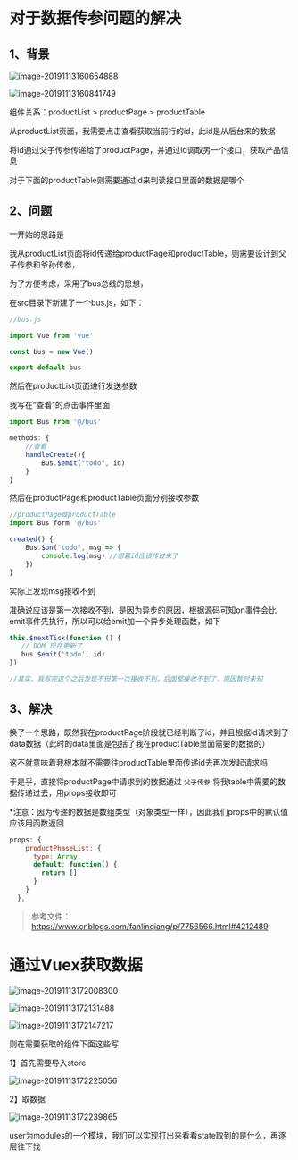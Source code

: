 # 对于数据传参问题的解决



## 1、背景

![image-20191113160654888](D:\notes\images\image-20191113160654888.png)

![image-20191113160841749](D:\notes\images\image-20191113160841749.png)

组件关系：productList  >  productPage  >  productTable



从productList页面，我需要点击查看获取当前行的id，此id是从后台来的数据

将id通过父子传参传递给了productPage，并通过id调取另一个接口，获取产品信息

对于下面的productTable则需要通过id来判读接口里面的数据是哪个



## 2、问题

一开始的思路是

我从productList页面将id传递给productPage和productTable，则需要设计到父子传参和爷孙传参，

为了方便考虑，采用了bus总线的思想，

在src目录下新建了一个bus.js，如下：

```javascript
//bus.js

import Vue from 'vue'

const bus = new Vue()

export default bus
```

然后在productList页面进行发送参数

我写在“查看”的点击事件里面

```javascript
import Bus from '@/bus'

methods: {
    //查看
    handleCreate(){
        Bus.$emit("todo", id)
    }
}
```

然后在productPage和productTable页面分别接收参数

```javascript
//productPage或productTable
import Bus form '@/bus'

created() {
    Bus.$on("todo", msg => {
        console.log(msg) //想着id应该传过来了
    })
}
```

实际上发现msg接收不到

准确说应该是第一次接收不到，是因为异步的原因，根据源码可知on事件会比emit事件先执行，所以可以给emit加一个异步处理函数，如下

```javascript
this.$nextTick(function () {
   // DOM 现在更新了
   bus.$emit('todo', id)
})

//其实，我写完这个之后发现不但第一次接收不到，后面都接收不到了，原因暂时未知
```



## 3、解决

换了一个思路，既然我在productPage阶段就已经判断了id，并且根据id请求到了data数据（此时的data里面是包括了我在productTable里面需要的数据的）

这不就意味着我根本就不需要往productTable里面传递id去再次发起请求吗

于是乎，直接将productPage中请求到的数据通过 `父子传参` 将我table中需要的数据传递过去，用props接收即可

*注意：因为传递的数据是数组类型（对象类型一样），因此我们props中的默认值应该用函数返回

```javascript
props: {
    productPhaseList: {
      type: Array,
      default: function() {
        return []
      }
    }
  },
```



> 参考文件： https://www.cnblogs.com/fanlinqiang/p/7756566.html#4212489 
>



# 通过Vuex获取数据

![image-20191113172008300](C:\Users\liujinting_sx\AppData\Roaming\Typora\typora-user-images\image-20191113172008300.png)

![image-20191113172131488](C:\Users\liujinting_sx\AppData\Roaming\Typora\typora-user-images\image-20191113172131488.png)

![image-20191113172147217](C:\Users\liujinting_sx\AppData\Roaming\Typora\typora-user-images\image-20191113172147217.png)

则在需要获取的组件下面这些写

1】首先需要导入store

![image-20191113172225056](C:\Users\liujinting_sx\AppData\Roaming\Typora\typora-user-images\image-20191113172225056.png)

2】取数据

![image-20191113172239865](C:\Users\liujinting_sx\AppData\Roaming\Typora\typora-user-images\image-20191113172239865.png)

user为modules的一个模块，我们可以实现打出来看看state取到的是什么，再逐层往下找